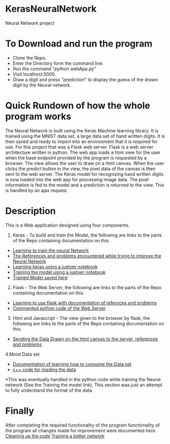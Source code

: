# KerasNeuralNetwork
Neural Network project

To Download and run the program
======
* Clone the Repo.
* Enter the Directory form the command line.
* Run the command "python webApp.py"
* Visit localhost:5000.
* Draw a digit and press "prediction" to display the guess of the drawn digit by the Neural network.

Quick Rundown of how the whole program works
======
The Neural Network is built using the Keras Machine learning library. It is trained using the MNIST data set, a large data set of hand written digits. It is then saved and ready to import into an environment that it is required for use. For this project that was a Flask web server. Flask is a web server architecture written in python. The web app loads a html view for the user when the base endpoint provided by the program is requested by a browser. The view allows the user to draw on a html canvas. When the user clicks the predict button in the view, the pixel data of the canvas is then sent to the web server. The Keras model for recognizing hand written digits is now loaded into the web app for processing image data. The pixel information is fed to the model and a prediction is returned to the view. This is handled by an ajax request. 

Description
======
This is a Web application designed using four components.

1. Keras - To build and train the Model, the following are links to the parts of the Repo containing documentation on this.
 * [Learning to train the neural Network](https://github.com/cormacmchale/KerasNeuralNetwork/issues/2)
 * [The References and problems encountered while trying to improve the Neural Network](https://github.com/cormacmchale/KerasNeuralNetwork/issues/4)
 * [Learning keras using a juptyer notebook](https://github.com/cormacmchale/KerasNeuralNetwork/blob/master/NeuralNetwork%20Practice.ipynb)
 * [Training the model using a juptyer notebook](https://github.com/cormacmchale/KerasNeuralNetwork/blob/master/Project.ipynb)
 * [Trained Model saved here](https://github.com/cormacmchale/KerasNeuralNetwork/tree/master/savedModel)

2. Flask - The Web Server, the following are links to the parts of the Repo containing documentation on this.
 * [Learning to use flask with documentation of refernces and problems](https://github.com/cormacmchale/KerasNeuralNetwork/issues/1)
 * [Commented python code of the Web Server](https://github.com/cormacmchale/KerasNeuralNetwork/blob/master/webApp.py)
 
3. Html and Javascript - The view given to the browser by flask, the following are links to the parts of the Repo containing documentation on this.
 * [Sending the Data Drawn on the html canvas to the server, references and problems](https://github.com/cormacmchale/KerasNeuralNetwork/issues/5)
 
 4.Mnist Data set
  * [Documentation of learning how to consume the Data set](https://github.com/cormacmchale/KerasNeuralNetwork/issues/3)
  * [c++ code for reading the data](https://github.com/cormacmchale/KerasNeuralNetwork/blob/master/mnistreader/mnistreader/main.c)
  
*This was eventually handled in the python code while training the Neural network (See the Training the model link). This section was just an attempt to fully understand the format of the data
 
Finally
======
After completing the required functionality of the program functionality of the program all changes made for improvement were documented here.
[Cleaning up the code](https://github.com/cormacmchale/KerasNeuralNetwork/issues/6)
[Training a better network](https://github.com/cormacmchale/KerasNeuralNetwork/issues/4)

